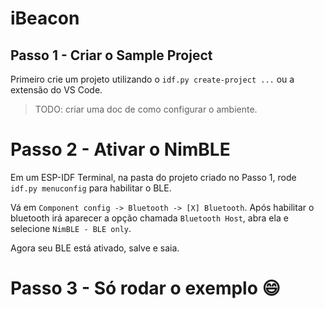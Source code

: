 # iBeacon

## Passo 1 - Criar o Sample Project

Primeiro crie um projeto utilizando o `idf.py create-project ...` ou a extensão do VS Code. 

> TODO: criar uma doc de como configurar o ambiente.

# Passo 2 - Ativar o NimBLE

Em um ESP-IDF Terminal, na pasta do projeto criado no Passo 1, rode `idf.py menuconfig` para habilitar o BLE.

Vá em `Component config -> Bluetooth -> [X] Bluetooth`. Após habilitar o bluetooth irá aparecer a opção chamada `Bluetooth Host`, abra ela e selecione `NimBLE - BLE only`.

Agora seu BLE está ativado, salve e saia.

# Passo 3 - Só rodar o exemplo :smile:


